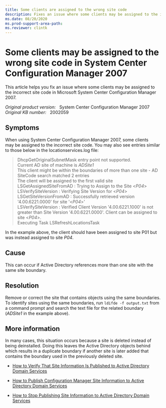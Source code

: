 ```yaml
---
title: Some clients are assigned to the wrong site code
description: Fixes an issue where some clients may be assigned to the incorrect site code in System Center Configuration Manager 2007.
ms.date: 08/20/2020
ms.prod-support-area-path:
ms.reviewer: clintk
---
```

# Some clients may be assigned to the wrong site code in System Center Configuration Manager 2007

This article helps you fix an issue where some clients may be assigned to the incorrect site code in Microsoft System Center Configuration Manager 2007.

_Original product version:_ &nbsp; System Center Configuration Manager 2007  
_Original KB number:_ &nbsp; 2002059

## Symptoms

When using System Center Configuration Manager 2007, some clients may be assigned to the incorrect site code. You may also see entries similar to those below in the locationservices.log file:

> DhcpGetOriginalSubnetMask entry point not supported.  
> Current AD site of machine is *ADSite1*  
> This client might be within the boundaries of more than one site - AD SiteCode search matched 2 entries  
> The client will be assigned to the first valid site  
> LSGetAssignedSiteFromAD : Trying to Assign to the Site \<*P04*>  
> LSVerifySiteVersion : Verifying Site Version for \<*P04*>  
> LSGetSiteVersionFromAD : Successfully retrieved version '4.00.6221.0000' for site '<*P04*>'  
> LSVerifySiteVersion : Verified Client Version '4.00.6221.1000' is not greater than Site Version '4.00.6221.0000'. Client can be assigned to site \<*P04*>.  
> Executing Task LSRefreshLocationsTask  

In the example above, the client should have been assigned to site P01 but was instead assigned to site *P04*.

## Cause

This can occur if Active Directory references more than one site with the same site boundary.

## Resolution

Remove or correct the site that contains objects using the same boundaries. To identify sites using the same boundaries, run `ldifde -f output.txt` from a command prompt and search the text file for the related boundary (*ADSite1* in the example above).

## More information

In many cases, this situation occurs because a site is deleted instead of being deinstalled. Doing this leaves the Active Directory objects behind which results in a duplicate boundary if another site is later added that contains the boundary used in the previously deleted site.  

- [How to Verify That Site Information Is Published to Active Directory Domain Services](/previous-versions/system-center/configuration-manager-2007/bb693614(v=technet.10))

- [How to Publish Configuration Manager Site Information to Active Directory Domain Services](/previous-versions/system-center/configuration-manager-2007/bb680711(v=technet.10))

- [How to Stop Publishing Site Information to Active Directory Domain Services](/previous-versions/system-center/configuration-manager-2007/bb680429(v=technet.10))
